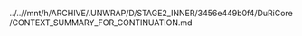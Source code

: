 ../..//mnt/h/ARCHIVE/.UNWRAP/D/STAGE2_INNER/3456e449b0f4/DuRiCore/CONTEXT_SUMMARY_FOR_CONTINUATION.md
